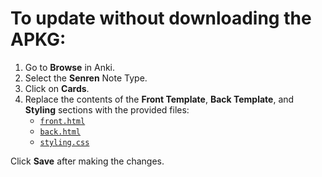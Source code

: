# To update without downloading the APKG:
1. Go to **Browse** in Anki.
2. Select the **Senren** Note Type.
3. Click on **Cards**.
4. Replace the contents of the **Front Template**, **Back Template**, and **Styling** sections with the provided files:
   - [`front.html`](https://github.com/BrenoAqua/Senren/blob/main/Template/front.html)
   - [`back.html`](https://github.com/BrenoAqua/Senren/blob/main/Template/back.html)
   - [`styling.css`](https://github.com/BrenoAqua/Senren/blob/main/Template/styling.css)

Click **Save** after making the changes.
